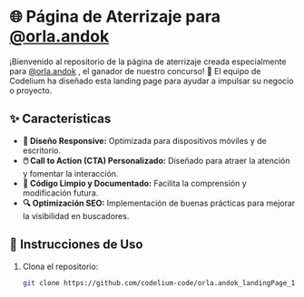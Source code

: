 # 🌐 Página de Aterrizaje para [@orla.andok](https://www.instagram.com/orla.andok/)

¡Bienvenido al repositorio de la página de aterrizaje creada especialmente para [@orla.andok](https://www.instagram.com/orla.andok/)
, el ganador de nuestro concurso! 🎉 El equipo de Codelium ha diseñado esta landing page para ayudar a impulsar su negocio o proyecto.

## ✨ Características

- **📱 Diseño Responsive:** Optimizada para dispositivos móviles y de escritorio.
- **🖱️ Call to Action (CTA) Personalizado:** Diseñado para atraer la atención y fomentar la interacción.
- **🧹 Código Limpio y Documentado:** Facilita la comprensión y modificación futura.
- **🔍 Optimización SEO:** Implementación de buenas prácticas para mejorar la visibilidad en buscadores.

## 🚀 Instrucciones de Uso

1. Clona el repositorio:
   ```bash
   git clone https://github.com/codelium-code/orla.andok_landingPage_1CTA.git
